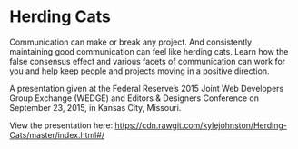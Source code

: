 # Herding Cats

Communication can make or break any project. And consistently maintaining good communication can feel like herding cats. Learn how the false consensus effect and various facets of communication can work for you and help keep people and projects moving in a positive direction.

A presentation given at the Federal Reserve&rsquo;s 2015 Joint Web Developers Group Exchange (WEDGE) and Editors &amp; Designers Conference on September 23, 2015, in Kansas City, Missouri.

View the presentation here: https://cdn.rawgit.com/kylejohnston/Herding-Cats/master/index.html#/